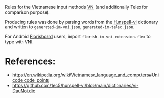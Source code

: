 Rules for the Vietnamese input methods [VNI](https://en.wikipedia.org/wiki/VNI) (and additionally Telex for comparison purpose).

Producing rules was done by parsing words from the [Hunspell-vi](https://github.com/1ec5/hunspell-vi) dictionary and written to `generated-im-vni.json`, `generated-im-telex.json`.


For Android [Florisboard](https://github.com/florisboard/florisboard) users, import `florish-im-vni-extension.flex` to type with VNI.

# References:
- https://en.wikipedia.org/wiki/Vietnamese_language_and_computers#Unicode_code_points
- https://github.com/1ec5/hunspell-vi/blob/main/dictionaries/vi-DauMoi.dic

